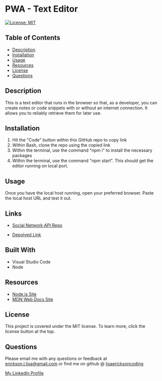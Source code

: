 # PWA - Text Editor

[![License: MIT](https://img.shields.io/badge/License-MIT-yellow.svg)](https://opensource.org/licenses/MIT)

  ## Table of Contents
  * [Description](#description)
  * [Installation](#installation)
  * [Usage](#usage)
  * [Resources](#resources)
  * [License](#license)
  * [Questions](#questions)

## Description 
This is a text editor that runs in the browser so that, as a developer, you can create notes or code snippets with or without an internet connection. It allows you to reliably retrieve them for later use.


## Installation
1. Hit the "Code" button within this GitHub repo to copy link
2. Within Bash, clone the repo using the copied link
3. Within the terminal, use the command "npm i" to install the necessary packages
4. Within the terminal, use the command "npm start". This should get the editor running on local port.

## Usage
Once you have the local host running, open your preferred browser. Paste the local host URL and test it out.

## Links

- [Social Network API Repo](https://github.com/lisaericksoncoding/Text_Editor "PWA Text Editor Repo")

- [Depolyed Link](https://texteditorpwalisaerickson.herokuapp.com/ "Deployed Link")

## Built With
- Visual Studio Code
- Node


## Resources
- [Node.js Site](https://nodejs.org/en/ "Node.js")
- [MDN Web Docs Site](https://developer.mozilla.org/en-US/docs/Web/Progressive_web_apps "MDN web docs PWA's")


## License
This project is covered under the MIT license. To learn more, click the license button at the top.

## Questions 
Please email me with any questions or feedback at erickson.l.lisa@gmail.com or find me on github @ [lisaericksoncoding](https://github.com/lisaericksoncoding)

[My LinkedIn Profile](https://www.linkedin.com/in/lisalerickson/ "Lisa Erickson")